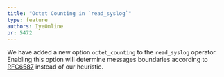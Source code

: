 ```yaml
---
title: "Octet Counting in `read_syslog`"
type: feature
authors: IyeOnline
pr: 5472
---
```


We have added a new option `octet_counting` to the `read_syslog` operator.
Enabling this option will determine messages boundaries according to [RFC6587](https://datatracker.ietf.org/doc/html/rfc6587#section-3.4.1)
instead of our heuristic.
